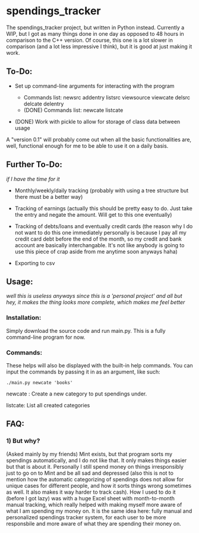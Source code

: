 # spendings_tracker

The spendings_tracker project, but written in Python instead. Currently a WIP, but I got as many things done in one day as opposed to 48 hours in comparison to the C++ version. Of course, this one is a lot slower in comparison (and a lot less impressive I think), but it is good at just making it work.

## To-Do:

 - Set up command-line arguments for interacting with the program
    + Commands list: newsrc addentry listsrc viewsource viewcate delsrc delcate delentry
    + (DONE) Commands list: newcate listcate
 
 - (DONE) Work with pickle to allow for storage of class data between usage
 
 A "version 0.1" will probably come out when all the basic functionalities are, well, functional enough for me to be able to use it on a daily basis.

## Further To-Do:

*if I have the time for it*

- Monthly/weekly/daily tracking (probably with using a tree structure but there must be a better way)

- Tracking of earnings (actually this should be pretty easy to do. Just take the entry and negate the amount. Will get to this one eventually)

- Tracking of debts/loans and eventually credit cards (the reason why I do not want to do this one immediately personally is because I pay all my credit card debt before the end of the month, so my credit and bank account are basically interchangable. It's not like anybody is going to use this piece of crap aside from me anytime soon anyways haha)

- Exporting to csv

## Usage:

*well this is useless anyways since this is a 'personal project' and all but hey, it makes the thing looks more complete, which makes me feel better*

### Installation:

Simply download the source code and run main.py. This is a fully command-line program for now.

### Commands:

These helps will also be displayed with the built-in help commands. You can input the commands by passing it in as an argument, like such:

```
./main.py newcate 'books'
```

newcate <name>: Create a new category to put spendings under.

listcate: List all created categories

## FAQ:

### 1) But why?

(Asked mainly by my friends) Mint exists, but that program sorts my spendings automatically, and I do not like that. It only makes things easier but that is about it. Personally I still spend money on things irresponsibly just to go on to Mint and be all sad and depressed (also this is not to mention how the automatic categorizing of spendings does not allow for unique cases for different people, and how it sorts things wrong sometimes as well. It also makes it way harder to track cash). How I used to do it (before I got lazy) was with a huge Excel sheet with month-to-month manual tracking, which really helped with making myself more aware of what I am spending my money on. It is the same idea here: fully manual and personalized spendings tracker system, for each user to be more responsbile and more aware of what they are spending their money on.
